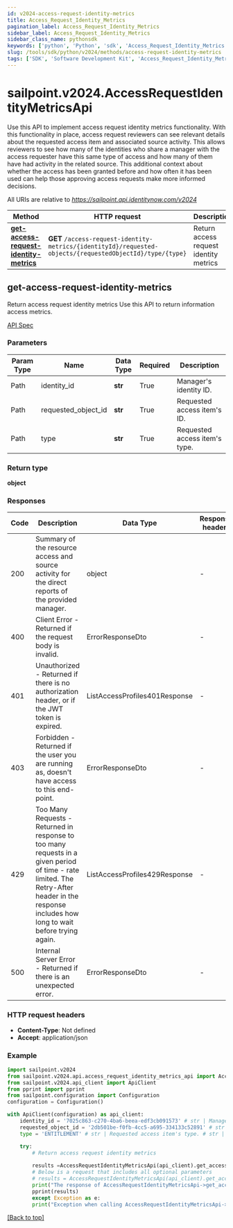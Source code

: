 ```yaml
---
id: v2024-access-request-identity-metrics
title: Access_Request_Identity_Metrics
pagination_label: Access_Request_Identity_Metrics
sidebar_label: Access_Request_Identity_Metrics
sidebar_class_name: pythonsdk
keywords: ['python', 'Python', 'sdk', 'Access_Request_Identity_Metrics', 'V2024Access_Request_Identity_Metrics'] 
slug: /tools/sdk/python/v2024/methods/access-request-identity-metrics
tags: ['SDK', 'Software Development Kit', 'Access_Request_Identity_Metrics', 'V2024Access_Request_Identity_Metrics']
---
```


# sailpoint.v2024.AccessRequestIdentityMetricsApi
  Use this API to implement access request identity metrics functionality.
With this functionality in place, access request reviewers can see relevant details about the requested access item and associated source activity. 
This allows reviewers to see how many of the identities who share a manager with the access requester have this same type of access and how many of them have had activity in the related source. 
This additional context about whether the access has been granted before and how often it has been used can help those approving access requests make more informed decisions.
 
All URIs are relative to *https://sailpoint.api.identitynow.com/v2024*

Method | HTTP request | Description
------------- | ------------- | -------------
[**get-access-request-identity-metrics**](#get-access-request-identity-metrics) | **GET** `/access-request-identity-metrics/{identityId}/requested-objects/{requestedObjectId}/type/{type}` | Return access request identity metrics


## get-access-request-identity-metrics
Return access request identity metrics
Use this API to return information access metrics.

[API Spec](https://developer.sailpoint.com/docs/api/v2024/get-access-request-identity-metrics)

### Parameters 

Param Type | Name | Data Type | Required  | Description
------------- | ------------- | ------------- | ------------- | ------------- 
Path   | identity_id | **str** | True  | Manager's identity ID.
Path   | requested_object_id | **str** | True  | Requested access item's ID.
Path   | type | **str** | True  | Requested access item's type.

### Return type
**object**

### Responses
Code | Description  | Data Type | Response headers |
------------- | ------------- | ------------- |------------------|
200 | Summary of the resource access and source activity for the direct reports of the provided manager. | object |  -  |
400 | Client Error - Returned if the request body is invalid. | ErrorResponseDto |  -  |
401 | Unauthorized - Returned if there is no authorization header, or if the JWT token is expired. | ListAccessProfiles401Response |  -  |
403 | Forbidden - Returned if the user you are running as, doesn&#39;t have access to this end-point. | ErrorResponseDto |  -  |
429 | Too Many Requests - Returned in response to too many requests in a given period of time - rate limited. The Retry-After header in the response includes how long to wait before trying again. | ListAccessProfiles429Response |  -  |
500 | Internal Server Error - Returned if there is an unexpected error. | ErrorResponseDto |  -  |

### HTTP request headers
 - **Content-Type**: Not defined
 - **Accept**: application/json

### Example

```python
import sailpoint.v2024
from sailpoint.v2024.api.access_request_identity_metrics_api import AccessRequestIdentityMetricsApi
from sailpoint.v2024.api_client import ApiClient
from pprint import pprint
from sailpoint.configuration import Configuration
configuration = Configuration()

with ApiClient(configuration) as api_client:
    identity_id = '7025c863-c270-4ba6-beea-edf3cb091573' # str | Manager's identity ID. # str | Manager's identity ID.
    requested_object_id = '2db501be-f0fb-4cc5-a695-334133c52891' # str | Requested access item's ID. # str | Requested access item's ID.
    type = 'ENTITLEMENT' # str | Requested access item's type. # str | Requested access item's type.

    try:
        # Return access request identity metrics
        
        results =AccessRequestIdentityMetricsApi(api_client).get_access_request_identity_metrics(identity_id, requested_object_id, type)
        # Below is a request that includes all optional parameters
        # results = AccessRequestIdentityMetricsApi(api_client).get_access_request_identity_metrics(identity_id, requested_object_id, type)
        print("The response of AccessRequestIdentityMetricsApi->get_access_request_identity_metrics:\n")
        pprint(results)
        except Exception as e:
        print("Exception when calling AccessRequestIdentityMetricsApi->get_access_request_identity_metrics: %s\n" % e)
```



[[Back to top]](#) 



